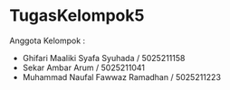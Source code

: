 # TugasKelompok5
Anggota Kelompok :
- Ghifari Maaliki Syafa Syuhada / 5025211158
- Sekar Ambar Arum / 5025211041
- Muhammad Naufal Fawwaz Ramadhan / 5025211223
